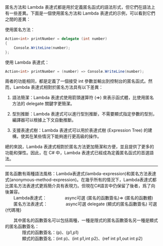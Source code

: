 匿名方法和 Lambda 表達式都是用於定義匿名函式的語法形式，但它們在語法上有一些差異。下面是一個使用匿名方法和 Lambda 表達式的示例，可以看到它們之間的差異：

使用匿名方法：
```csharp
Action<int> printNumber = delegate (int number)
{
    Console.WriteLine(number);
};
```

使用 Lambda 表達式：
```csharp
Action<int> printNumber = (number) => Console.WriteLine(number);
```

兩者的功能相同，都是定義了一個接受 int 參數並輸出到控制台的匿名函式。然而，Lambda 表達式相對於匿名方法具有以下差異：

1. 語法簡潔：Lambda 表達式使用箭頭運算符 (=>) 來表示函式體，比使用匿名方法的 delegate 關鍵字更簡潔。

2. 型別推斷：Lambda 表達式可以進行型別推斷，不需要顯式指定參數的型別，編譯器可以根據上下文自動推斷。

3. 支援表達式樹：Lambda 表達式可以用於表達式樹 (Expression Tree) 的建構，使其在某些情況下能夠進行更高級的操作。

總的來說，Lambda 表達式相對於匿名方法更加簡潔和方便，並且提供了更多的功能和彈性。因此，在 C# 中，Lambda 表達式已經成為定義匿名函式的首選語法。


---  
匿名函數有兩種語法風格：Lambda表達式(lambda-expression)和匿名方法表達式(anonymous-method-expression)。在幾乎所有的情況下，Lambda表達式都比匿名方法表達式更爲簡介具有表現力。但現在C#語言中仍保留了後者，爲了向後兼容。  
　　Lambda表達式：
　　　　async可選 (匿名的函數簽名)=> (匿名的函數體)  
　　匿名方法表達式：
　　　　async可選 delegate (顯式的匿名函數簽名) 可選{代碼塊}  

　　其中匿名的函數簽名可以包括兩種，一種是隱式的匿名函數簽名另一種是顯式的匿名函數簽名：  
　　　　隱式的函數簽名：(p)、(p1,p1)  
　　　　顯式的函數簽名：(int p)、(int p1,int p2)、(ref int p1,out int p2)
